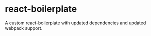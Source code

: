 # react-boilerplate
A custom react-boilerplate with updated dependencies and updated webpack support.

